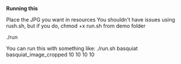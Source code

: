 __Running this__

Place the JPG you want in resources
You shouldn't have issues using rush.sh, but if you do, chmod +x run.sh from demo folder

./run 

You can run this with something like:
./run.sh basquiat basquiat_image_cropped 10 10 10 10